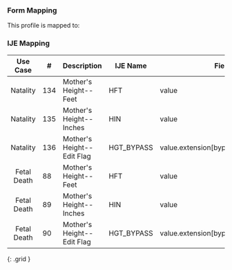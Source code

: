 ### Form Mapping
This profile is mapped to:

### IJE Mapping

| **Use Case** |  **#**   |  **Description**  | **IJE Name**  |  **Field**  |  **Type**  | **Value Set**  |
| :---------: | --------------- | ------------ | ------------- | ---------- | ---------- | -------------- |
| Natality | 134 | Mother's Height--Feet | HFT | value |quantity | |
| Natality | 135 | Mother's Height--Inches | HIN | value |quantity | |
| Natality | 136 | Mother's Height--Edit Flag | HGT_BYPASS | value.extension[bypassEditFlag].value |codeable |[PregnancyReportEditFlagsVS], <br />See [Handling of edit flags]  |
| Fetal Death | 88 | Mother's Height--Feet | HFT | value |quantity | |
| Fetal Death | 89 | Mother's Height--Inches | HIN | value |quantity | |
| Fetal Death | 90 | Mother's Height--Edit Flag | HGT_BYPASS | value.extension[bypassEditFlag].value |codeable |[PregnancyReportEditFlagsVS], <br />See [Handling of edit flags]  |
{: .grid }
